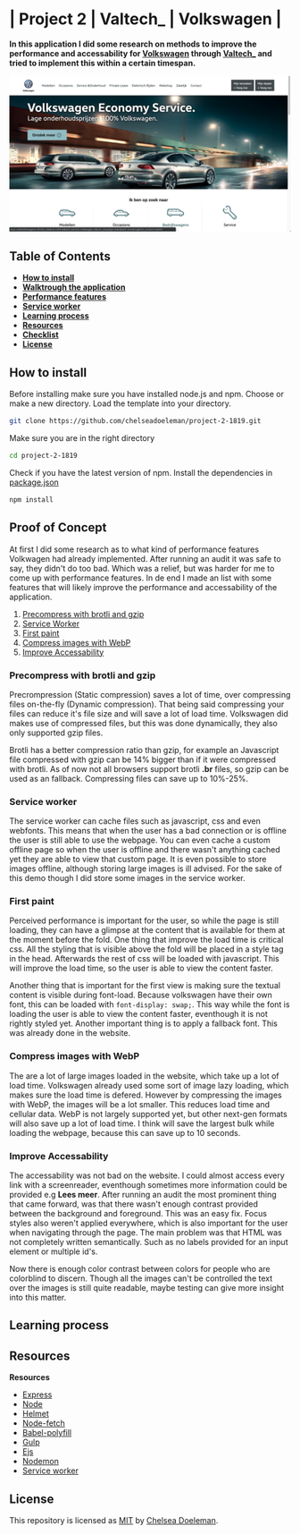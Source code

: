 # | Project 2 | Valtech_ | Volkswagen |

**In this application I did some research on methods to improve the performance and accessability for [Volkswagen](https://www.volkswagen.nl/) through [Valtech_](https://www.valtech.com/nl-nl/) and tried to implement this within a certain timespan.**

![volkswagen.nl](./docs/volkswagen.png)

## Table of Contents
* **[How to install](#how-to-install)** 
* **[Walktrough the application](#walk-trough-the-application)** 
* **[Performance features](#performance-features)**
* **[Service worker](#service-worker)**
* **[Learning process](#learning-process)**
* **[Resources](#resources)**
* **[Checklist](#checklist)**
* **[License](#license)**

## How to install

Before installing make sure you have installed node.js and npm.
Choose or make a new directory.
Load the template into your directory.

```bash
git clone https://github.com/chelseadoeleman/project-2-1819.git
```

Make sure you are in the right directory 
```bash
cd project-2-1819
```

Check if you have the latest version of npm.
Install the dependencies in [package.json](./package.json)
```bash
npm install
```

## Proof of Concept

At first I did some research as to what kind of performance features Volkwagen had already implemented. After running an audit it was safe to say, they didn't do too bad. Which was a relief, but was harder for me to come up with performance features. In de end I made an list with some features that will likely improve the performance and accessability of the application.

1.  [Precompress with brotli and gzip](#precompress-with-brotli-and-gzip)
2.  [Service Worker](#service-worker)
3.  [First paint](#first-paint)
4.  [Compress images with WebP](#compress-images-with-wepb)
5.  [Improve Accessability](#improve-accessability)


### Precompress with brotli and gzip

Precrompression (Static compression) saves a lot of time, over compressing files on-the-fly (Dynamic compression). That being said compressing your files can reduce it's file size and will save a lot of load time. Volkswagen did makes use of compressed files, but this was done dynamically, they also only supported gzip files. 

Brotli has a better compression ratio than gzip, for example an Javascript file compressed with gzip can be 14% bigger than if it were compressed with brotli. As of now not all browsers support brotli **.br** files, so gzip can be used as an fallback. Compressing files can save up to 10%-25%.



### Service worker

The service worker can cache files such as javascript, css and even webfonts. This means that when the user has a bad connection or is offline the user is still able to use the webpage. You can even cache a custom offline page so when the user is offline and there wasn't anything cached yet they are able to view that custom page. It is even possible to store images offline, although storing large images is ill advised. For the sake of this demo though I did store some images in the service worker.



### First paint

Perceived performance is important for the user, so while the page is still loading, they can have a glimpse at the content that is available for them at the moment before the fold. One thing that improve the load time is critical css. All the styling that is visible above the fold will be placed in a style tag in the head. Afterwards the rest of css will be loaded with javascript. This will improve the load time, so the user is able to view the content faster.

Another thing that is important for the first view is making sure the textual content is visible during font-load. Because volkswagen have their own font, this can be loaded with ```font-display: swap;```. This way while the font is loading the user is able to view the content faster, eventhough it is not rightly styled yet. Another important thing is to apply a fallback font. This was already done in the website.



### Compress images with WebP

The are a lot of large images loaded in the website, which take up a lot of load time. Volkswagen already used some sort of image lazy loading, which makes sure the load time is defered. However by compressing the images with WebP, the images will be a lot smaller. This reduces load time and cellular data. WebP is not largely supported yet, but other next-gen formats will also save up a lot of load time. I think will save the largest bulk while loading the webpage, because this can save up to 10 seconds.



### Improve Accessability

The accessability was not bad on the website. I could almost access every link with a screenreader, eventhough sometimes more information could be provided e.g **Lees meer**. After running an audit the most prominent thing that came forward, was that there wasn't enough contrast provided between the background and foreground. This was an easy fix. Focus styles also weren't applied everywhere, which is also important for the user when navigating through the page. The main problem was that HTML was not completely written semantically. Such as no labels provided for an input element or multiple id's.

Now there is enough color contrast between colors for people who are colorblind to discern. Though all the images can't be controlled the text over the images is still quite readable, maybe testing can give more insight into this matter.



## Learning process


## Resources

**Resources**
* [Express](https://expressjs.com/)
* [Node](https://nodejs.org/en/)
* [Helmet](https://github.com/helmetjs/helmet)
* [Node-fetch](https://www.npmjs.com/package/node-fetch)
* [Babel-polyfill](https://cdnjs.com/libraries/babel-polyfill)
* [Gulp](https://gulpjs.com/)
* [Ejs](https://ejs.co/)
* [Nodemon](https://nodemon.io/)
* [Service worker](https://developers.google.com/web/fundamentals/primers/service-workers/#you_need_https)

## License
This repository is licensed as [MIT](LICENSE) by [Chelsea Doeleman](https://github.com/chelseadoeleman).
